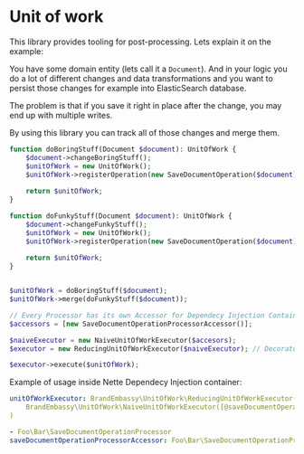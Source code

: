 # Unit of work

This library provides tooling for post-processing. Lets explain it on the example:

You have some domain entity (lets call it a `Document`). And in your logic you do a lot of
different changes and data transformations and you want to persist those changes
for example into ElasticSearch database. 

The problem is that if you save it right in place after the change, you may end up 
with multiple writes.

By using this library you can track all of those changes and merge them.

```php
function doBoringStuff(Document $document): UnitOfWork {
	$document->changeBoringStuff();
	$unitOfWork = new UnitOfWork();
	$unitOfWork->registerOperation(new SaveDocumentOperation($document));
	
	return $unitOfWork;
}

function doFunkyStuff(Document $document): UnitOfWork {
	$document->changeFunkyStuff();
	$unitOfWork = new UnitOfWork();
	$unitOfWork->registerOperation(new SaveDocumentOperation($document));
	
	return $unitOfWork; 
}


$unitOfWork = doBoringStuff($document);
$unitOfWork->merge(doFunkyStuff($document));

// Every Processor has its own Accessor for Dependecy Injection Container
$accessors = [new SaveDocumentOperationProcessorAccessor()]; 

$naiveExecutor = new NaiveUnitOfWorkExecutor($accesors);
$executor = new ReducingUnitOfWorkExecutor($naiveExecutor); // Decorator pattern to separate merging logic

$executor->execute($unitOfWork);
```

Example of usage inside Nette Dependecy Injection container:
```yaml
unitOfWorkExecutor: BrandEmbassy\UnitOfWork\ReducingUnitOfWorkExecutor(
    BrandEmbassy\UnitOfWork\NaiveUnitOfWorkExecutor([@saveDocumentOperationProcessorAccessor])
)

- Foo\Bar\SaveDocumentOperationProcessor
saveDocumentOperationProcessorAccessor: Foo\Bar\SaveDocumentOperationProcessorAccessor
```
